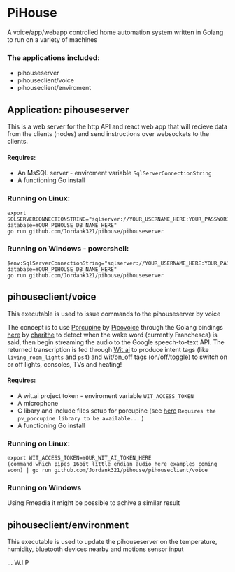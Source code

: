 # PiHouse

A voice/app/webapp controlled home automation system written in Golang to run on a variety of machines

### The applications included:
- pihouseserver
- pihouseclient/voice
- pihouseclient/enviroment

## Application: pihouseserver
This is a web server for the http API and react web app that will recieve data from the clients (nodes) and send instructions over websockets to the clients.

#### Requires:
- An MsSQL server - enviroment variable `SqlServerConnectionString`
- A functioning Go install

### Running on Linux:
```
export SQLSERVERCONNECTIONSTRING="sqlserver://YOUR_USERNAME_HERE:YOUR_PASSWORD_HERE@YOUR_IP_ADDRESS_HERE:YOUR_PORT_HERE?database=YOUR_PIHOUSE_DB_NAME_HERE"
go run github.com/Jordank321/pihouse/pihouseserver
```

### Running on Windows - powershell:
```
$env:SqlServerConnectionString="sqlserver://YOUR_USERNAME_HERE:YOUR_PASSWORD_HERE@YOUR_IP_ADDRESS_HERE:YOUR_PORT_HERE?database=YOUR_PIHOUSE_DB_NAME_HERE"
go run github.com/Jordank321/pihouse/pihouseserver
```

## pihouseclient/voice
This executable is used to issue commands to the pihouseserver by voice

The concept is to use [Porcupine](https://github.com/Picovoice/Porcupine) by [Picovoice](https://github.com/Picovoice/) through
the Golang bindings [here](https://github.com/charithe/porcupine-go/) by [charithe](https://github.com/charithe/)
to detect when the wake word (currently Franchesca) is said, then begin streaming the audio to the Google speech-to-text API.
The returned transcription is fed through [Wit.ai](https://wit.ai/) to produce intent tags (like `living_room_lights` and `ps4`)
and wit/on_off tags (on/off/toggle) to switch on or off lights, consoles, TVs and heating!

#### Requires:
- A wit.ai project token - enviroment variable `WIT_ACCESS_TOKEN`
- A microphone
- C libary and include files setup for porcupine (see [here](https://github.com/charithe/porcupine-go/) `Requires the pv_porcupine library to be available...` )
- A functioning Go install

### Running on Linux:

```
export WIT_ACCESS_TOKEN=YOUR_WIT_AI_TOKEN_HERE
(command which pipes 16bit little endian audio here examples coming soon) | go run github.com/Jordank321/pihouse/pihouseclient/voice
```

### Running on Windows

Using Fmeadia it might be possible to achive a similar result 

## pihouseclient/environment
This executable is used to update the pihouseserver on the temperature, humidity, bluetooth devices nearby and motions sensor input

... W.I.P
